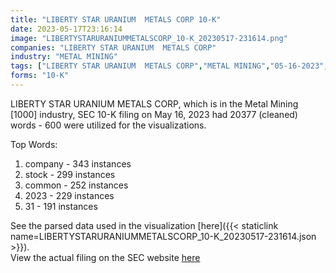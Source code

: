 ```yaml
---
title: "LIBERTY STAR URANIUM  METALS CORP 10-K"
date: 2023-05-17T23:16:14
image: "LIBERTYSTARURANIUMMETALSCORP_10-K_20230517-231614.png"
companies: "LIBERTY STAR URANIUM  METALS CORP"
industry: "METAL MINING"
tags: ["LIBERTY STAR URANIUM  METALS CORP","METAL MINING","05-16-2023","10-K"]
forms: "10-K"
---
```

LIBERTY STAR URANIUM  METALS CORP, which is in the Metal Mining [1000] industry, SEC 10-K filing on May 16, 2023 had 20377 (cleaned) words - 600 were utilized for the visualizations.

Top Words:
1. company - 343 instances
2. stock - 299 instances
3. common - 252 instances
4. 2023 - 229 instances
5. 31 - 191 instances


See the parsed data used in the visualization [here]({{< staticlink name=LIBERTYSTARURANIUMMETALSCORP_10-K_20230517-231614.json >}}).  
View the actual filing on the SEC website [here](https://www.sec.gov/Archives/edgar/data/1172178/0001493152-23-017610.txt)